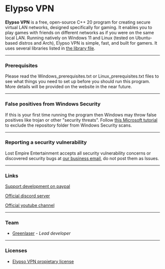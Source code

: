 # Elypso VPN

**Elypso VPN** is a free, open-source C++ 20 program for creating secure virtual LAN networks, designed specifically for gaming. It enables you to play games with friends on different networks as if you were on the same local LAN. Running natively on Windows 11 and Linux (tested on Ubuntu-based distros and Arch), Elypso VPN is simple, fast, and built for gamers. It uses several libraries listed in [the library file](LIBRARIES.md).

---

### Prerequisites

Please read the Windows_prerequisites.txt or Linux_prerequisites.txt files to see what things you need to set up before you should run this program. More details will be provided on the website in the near future.

---

### False positives from Windows Security

If this is your first time running the program then Windows may throw false positives like trojan or other "security threats". Follow [this Microsoft tutorial](https://support.microsoft.com/en-us/windows/add-an-exclusion-to-windows-security-811816c0-4dfd-af4a-47e4-c301afe13b26) to exclude the repository folder from Windows Security scans.

---

### Reporting a security vulnerability

Lost Empire Entertainment accepts all security vulnerability concerns or discovered security bugs at [our business email](mailto:sanderveski@gmail.com), do not post them as Issues.

---

### Links

[Support development on paypal](https://www.paypal.com/donate/?hosted_button_id=QWG8SAYX5TTP6)

[Official discord server](https://discord.gg/FqJgy2SvDs)

[Official youtube channel](https://youtube.com/greenlaser)

---

### Team

* [Greenlaser](https://github.com/greeenlaser) - *Lead developer*

---

### Licenses

* [Elypso VPN propietary license](LICENSE.md)
